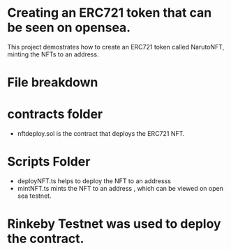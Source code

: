 #  Creating an ERC721 token that can be seen on opensea.

This project demostrates how to create an ERC721 token called NarutoNFT, minting the NFTs to an address.
# File breakdown
 # contracts folder
 * nftdeploy.sol is the contract that deploys the ERC721 NFT.
 # Scripts Folder 
 * deployNFT.ts helps to deploy the NFT to an addresss
 * mintNFT.ts mints the NFT to an address , which can be viewed on open sea testnet.

 # Rinkeby Testnet was used to deploy the contract. 

